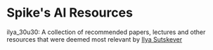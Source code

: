 # Spike's AI Resources #

ilya_30u30: A collection of recommended papers, lectures and other resources that were deemed most relevant by [Ilya Sutskever](https://en.wikipedia.org/wiki/Ilya_Sutskever)
